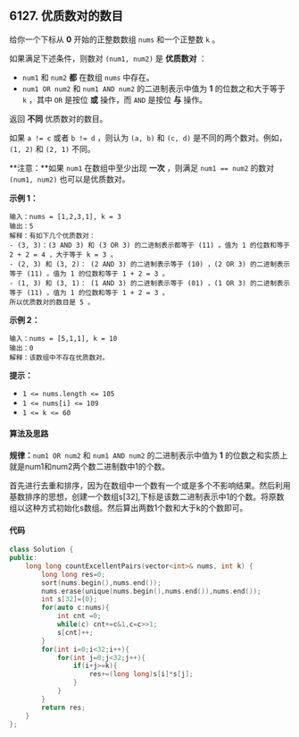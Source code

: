 ## 6127. 优质数对的数目

给你一个下标从 **0** 开始的正整数数组 `nums` 和一个正整数 `k` 。

如果满足下述条件，则数对 `(num1, num2)` 是 **优质数对** ：

- `num1` 和 `num2` **都** 在数组 `nums` 中存在。
- `num1 OR num2` 和 `num1 AND num2` 的二进制表示中值为 **1** 的位数之和大于等于 `k` ，其中 `OR` 是按位 **或** 操作，而 `AND` 是按位 **与** 操作。

返回 **不同** 优质数对的数目。

如果 `a != c` 或者 `b != d` ，则认为 `(a, b)` 和 `(c, d)` 是不同的两个数对。例如，`(1, 2)` 和 `(2, 1)` 不同。

**注意：**如果 `num1` 在数组中至少出现 **一次** ，则满足 `num1 == num2` 的数对 `(num1, num2)` 也可以是优质数对。

 

**示例 1：**

```
输入：nums = [1,2,3,1], k = 3
输出：5
解释：有如下几个优质数对：
- (3, 3)：(3 AND 3) 和 (3 OR 3) 的二进制表示都等于 (11) 。值为 1 的位数和等于 2 + 2 = 4 ，大于等于 k = 3 。
- (2, 3) 和 (3, 2)： (2 AND 3) 的二进制表示等于 (10) ，(2 OR 3) 的二进制表示等于 (11) 。值为 1 的位数和等于 1 + 2 = 3 。
- (1, 3) 和 (3, 1)： (1 AND 3) 的二进制表示等于 (01) ，(1 OR 3) 的二进制表示等于 (11) 。值为 1 的位数和等于 1 + 2 = 3 。
所以优质数对的数目是 5 。
```

**示例 2：**

```
输入：nums = [5,1,1], k = 10
输出：0
解释：该数组中不存在优质数对。
```

 

**提示：**

- `1 <= nums.length <= 105`
- `1 <= nums[i] <= 109`
- `1 <= k <= 60`



#### 算法及思路

**规律：**`num1 OR num2` 和 `num1 AND num2` 的二进制表示中值为 **1** 的位数之和实质上就是num1和num2两个数二进制数中1的个数。

首先进行去重和排序，因为在数组中一个数有一个或是多个不影响结果。然后利用基数排序的思想，创建一个数组s[32],下标是该数二进制表示中1的个数。将原数组以这种方式初始化s数组。然后算出两数1个数和大于k的个数即可。



#### 代码

```C++
class Solution {
public:
    long long countExcellentPairs(vector<int>& nums, int k) {
        long long res=0;
        sort(nums.begin(),nums.end());
        nums.erase(unique(nums.begin(),nums.end()),nums.end());
        int s[32]={0};
        for(auto c:nums){
            int cnt =0;
            while(c) cnt+=c&1,c=c>>1;
            s[cnt]++;
        }
        for(int i=0;i<32;i++){
            for(int j=0;j<32;j++){
                if(i+j>=k){
                    res+=(long long)s[i]*s[j];
                }
            }
        }
        return res;
    }
};
```

